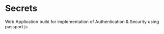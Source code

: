 # Secrets
Web Application build for implementation of Authentication &amp; Security using passport.js
